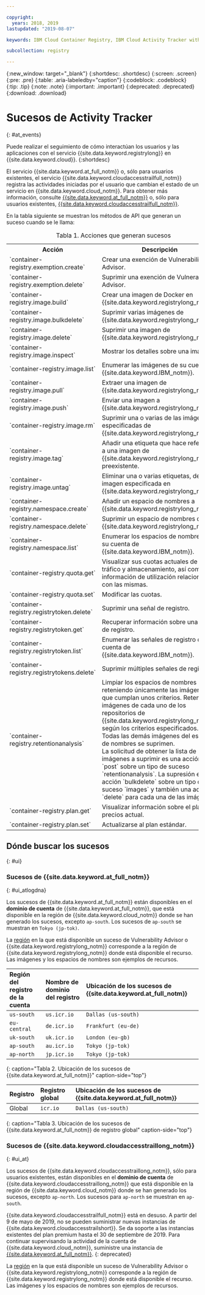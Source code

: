 ```yaml
---

copyright:
  years: 2018, 2019
lastupdated: "2019-08-07"

keywords: IBM Cloud Container Registry, IBM Cloud Activity Tracker with LogDNA events, Activity Tracker events, events, track,

subcollection: registry

---
```


{:new_window: target="_blank"}
{:shortdesc: .shortdesc}
{:screen: .screen}
{:pre: .pre}
{:table: .aria-labeledby="caption"}
{:codeblock: .codeblock}
{:tip: .tip}
{:note: .note}
{:important: .important}
{:deprecated: .deprecated}
{:download: .download}

# Sucesos de Activity Tracker
{: #at_events}

Puede realizar el seguimiento de cómo interactúan los usuarios y las aplicaciones con el servicio {{site.data.keyword.registrylong}} en {{site.data.keyword.cloud}}.
{:shortdesc}

El servicio {{site.data.keyword.at_full_notm}} o, sólo para usuarios existentes, el servicio {{site.data.keyword.cloudaccesstrailfull_notm}} registra las actividades iniciadas por el usuario que cambian el estado de un servicio en {{site.data.keyword.cloud_notm}}.
Para obtener más información, consulte [{{site.data.keyword.at_full_notm}}](/docs/services/Activity-Tracker-with-LogDNA?topic=logdnaat-getting-started) o, sólo para usuarios existentes, [{{site.data.keyword.cloudaccesstrailfull_notm}}](/docs/services/cloud-activity-tracker?topic=cloud-activity-tracker-getting-started#getting-started).

En la tabla siguiente se muestran los métodos de API que generan un suceso cuando se le llama:

<table>
  <caption>Tabla 1. Acciones que generan sucesos</caption>
  <tr>
    <th>Acción</th>
	  <th>Descripción</th>
  </tr>
  <tr>
    <td>`container-registry.exemption.create`</td>
	  <td>Crear una exención de Vulnerability Advisor.</td>
  </tr>
  <tr>
    <td>`container-registry.exemption.delete`</td>
	  <td>Suprimir una exención de Vulnerability Advisor.</td>
  </tr>
  <tr>
    <td>`container-registry.image.build`</td>
	  <td>Crear una imagen de Docker en {{site.data.keyword.registrylong_notm}}.</td>
  </tr>
  <tr>
    <td>`container-registry.image.bulkdelete`</td>
	  <td>Suprimir varias imágenes de {{site.data.keyword.registrylong_notm}}.</td>
  </tr>
  <tr>
    <td>`container-registry.image.delete`</td>
	  <td>Suprimir una imagen de {{site.data.keyword.registrylong_notm}}.</td>
  </tr>
  <tr>
    <td>`container-registry.image.inspect`</td>
	  <td>Mostrar los detalles sobre una imagen.</td>
  </tr>
  <tr>
    <td>`container-registry.image.list`</td>
	  <td>Enumerar las imágenes de su cuenta de {{site.data.keyword.IBM_notm}}.</td>
  </tr>
  <tr>
    <td>`container-registry.image.pull`</td>
	  <td>Extraer una imagen de {{site.data.keyword.registrylong_notm}}.</td>
  </tr>
  <tr>
    <td>`container-registry.image.push`</td>
	  <td>Enviar una imagen a {{site.data.keyword.registrylong_notm}}.</td>
  </tr>
    <td>`container-registry.image.rm`</td>
	  <td>Suprimir una o varias de las imágenes especificadas de {{site.data.keyword.registrylong_notm}}.</td>
  </tr>
  <tr>
    <td>`container-registry.image.tag`</td>
	  <td>Añadir una etiqueta que hace referencia a una imagen de {{site.data.keyword.registrylong_notm}} preexistente.</td>
  </tr>
   <tr>
    <td>`container-registry.image.untag`</td>
	  <td>Eliminar una o varias etiquetas, de cada imagen especificada en
{{site.data.keyword.registrylong_notm}}.</td>
  </tr>
  <tr>
    <td>`container-registry.namespace.create`</td>
	  <td>Añadir un espacio de nombres a {{site.data.keyword.registrylong_notm}}.</td>
  </tr>
  <tr>
    <td>`container-registry.namespace.delete`</td>
	  <td>Suprimir un espacio de nombres de {{site.data.keyword.registrylong_notm}}.</td>
  </tr>
  <tr>
    <td>`container-registry.namespace.list`</td>
	  <td>Enumerar los espacios de nombres de su cuenta de {{site.data.keyword.IBM_notm}}.</td>
  </tr>
  <tr>
    <td>`container-registry.quota.get`</td>
	  <td>Visualizar sus cuotas actuales de tráfico y almacenamiento, así como información de utilización relacionada con las mismas.</td>
  </tr>
  <tr>
    <td>`container-registry.quota.set`</td>
	  <td>Modificar las cuotas.</td>
  </tr>
  <tr>
    <td>`container-registry.registrytoken.delete`</td>
	  <td>Suprimir una señal de registro.</td>
  </tr>
  <tr>
    <td>`container-registry.registrytoken.get`</td>
	  <td>Recuperar información sobre una señal de registro.</td>
  </tr>
  <tr>
    <td>`container-registry.registrytoken.list`</td>
	  <td>Enumerar las señales de registro de su cuenta de {{site.data.keyword.IBM_notm}}.</td>
  </tr>
  <tr>
    <td>`container-registry.registrytokens.delete`</td>
	  <td>Suprimir múltiples señales de registro.</td>
  </tr><tr>
    <td>`container-registry.retentionanalysis`</td>
	  <td>Limpiar los espacios de nombres reteniendo únicamente las imágenes que cumplan unos criterios. Retener imágenes de cada uno de los repositorios de {{site.data.keyword.registrylong_notm}} según los criterios especificados. Todas las demás imágenes del espacio de nombres se suprimen. </br> La solicitud de obtener la lista de imágenes a suprimir es una acción `post` sobre un tipo de suceso `retentionanalysis`. La supresión es una acción `bulkdelete` sobre un tipo de suceso `images` y también una acción `delete` para cada una de las imágenes.</td>
  </tr>
  <tr>
    <td>`container-registry.plan.get`</td>
	  <td>Visualizar información sobre el plan de precios actual.</td>
  </tr>
  <tr>
    <td>`container-registry.plan.set`</td>
	  <td>Actualizarse al plan estándar.</td>
  </tr>
 </table>

## Dónde buscar los sucesos
{: #ui}

### Sucesos de {{site.data.keyword.at_full_notm}}
{: #ui_atlogdna}

Los sucesos de {{site.data.keyword.at_full_notm}} están disponibles en el **dominio de cuenta** de {{site.data.keyword.at_full_notm}}, que está disponible en la región de {{site.data.keyword.cloud_notm}} donde se han generado los sucesos, excepto `ap-south`. Los sucesos de `ap-south` se muestran en `Tokyo (jp-tok)`.

La [región](/docs/services/Registry?topic=registry-registry_overview#registry_regions) en la que está disponible un suceso de Vulnerability Advisor o {{site.data.keyword.registrylong_notm}} corresponde a la región de {{site.data.keyword.registrylong_notm}} donde está disponible el recurso. Las imágenes y los espacios de nombres son ejemplos de recursos.

| Región del registro de la cuenta | Nombre de dominio del registro | Ubicación de los sucesos de {{site.data.keyword.at_full_notm}} |
|:-----------------|:-----------------|:-----------------|
| `us-south` | `us.icr.io` | `Dallas (us-south)` |
| `eu-central` | `de.icr.io` | `Frankfurt (eu-de)` |
| `uk-south` | `uk.icr.io` | `London (eu-gb)` |
| `ap-south` | `au.icr.io` | `Tokyo (jp-tok)` |
| `ap-north` | `jp.icr.io` | `Tokyo (jp-tok)` |
{: caption="Tabla 2. Ubicación de los sucesos de {{site.data.keyword.at_full_notm}}" caption-side="top"}

| Registro | Registro global | Ubicación de los sucesos de {{site.data.keyword.at_full_notm}} |
|:-----------------|:-----------------|:-----------------|
| Global | `icr.io` | `Dallas (us-south)` |
{: caption="Tabla 3. Ubicación de los sucesos de {{site.data.keyword.at_full_notm}} de registro global" caption-side="top"}

### Sucesos de {{site.data.keyword.cloudaccesstraillong_notm}}
{: #ui_at}

Los sucesos de {{site.data.keyword.cloudaccesstraillong_notm}}, sólo para usuarios existentes, están disponibles en el **dominio de cuenta** de {{site.data.keyword.cloudaccesstraillong_notm}} que está disponible en la región de {{site.data.keyword.cloud_notm}} donde se han generado los sucesos, excepto `ap-north`. Los sucesos para `ap-north` se muestran en `ap-south`.

{{site.data.keyword.cloudaccesstrailfull_notm}} está en desuso. A partir del 9 de mayo de 2019, no se pueden suministrar nuevas instancias de {{site.data.keyword.cloudaccesstrailshort}}. Se da soporte a las instancias existentes del plan premium hasta el 30 de septiembre de 2019. Para continuar supervisando la actividad de la cuenta de {{site.data.keyword.cloud_notm}}, suministre una instancia de [{{site.data.keyword.at_full_notm}}](/docs/services/Activity-Tracker-with-LogDNA?topic=logdnaat-getting-started#getting-started).
{: deprecated}

La [región](/docs/services/Registry?topic=registry-registry_overview#registry_regions) en la que está disponible un suceso de Vulnerability Advisor o {{site.data.keyword.registrylong_notm}} corresponde a la región de {{site.data.keyword.registrylong_notm}} donde está disponible el recurso. Las imágenes y los espacios de nombres son ejemplos de recursos.
